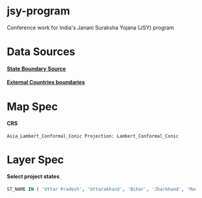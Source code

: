 # jsy-program
Conference work for India's Janani Suraksha Yojana (JSY) program


Data Sources
======

#### [State Boundary Source](https://services8.arcgis.com/8p4cTJERnT5sCxpI/arcgis/rest/services/India_State_Boundary/FeatureServer/0) 

#### [External Countries boundaries](https://www.naturalearthdata.com/downloads/10m-cultural-vectors/)


Map Spec
======

#### CRS
```Asia_Lambert_Conformal_Conic Projection: Lambert_Conformal_Conic```

Layer Spec
======

#### Select project states
```sql
ST_NAME IN ( 'Uttar Pradesh', 'Uttarakhand', 'Bihar', 'Jharkhand', 'Madhya Pradesh', 'Chhattisgarh', 'Himachal Pradesh', 'Rajasthan', 'Orissa', 'Jammu And Kashmir')
```

